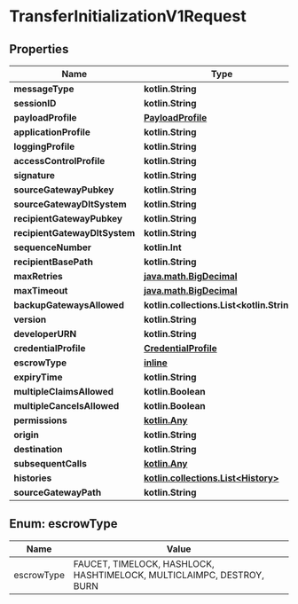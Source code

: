 
# TransferInitializationV1Request

## Properties
Name | Type | Description | Notes
------------ | ------------- | ------------- | -------------
**messageType** | **kotlin.String** |  | 
**sessionID** | **kotlin.String** |  | 
**payloadProfile** | [**PayloadProfile**](PayloadProfile.md) |  | 
**applicationProfile** | **kotlin.String** |  | 
**loggingProfile** | **kotlin.String** |  | 
**accessControlProfile** | **kotlin.String** |  | 
**signature** | **kotlin.String** |  | 
**sourceGatewayPubkey** | **kotlin.String** |  | 
**sourceGatewayDltSystem** | **kotlin.String** |  | 
**recipientGatewayPubkey** | **kotlin.String** |  | 
**recipientGatewayDltSystem** | **kotlin.String** |  | 
**sequenceNumber** | **kotlin.Int** |  | 
**recipientBasePath** | **kotlin.String** |  | 
**maxRetries** | [**java.math.BigDecimal**](java.math.BigDecimal.md) |  | 
**maxTimeout** | [**java.math.BigDecimal**](java.math.BigDecimal.md) |  | 
**backupGatewaysAllowed** | **kotlin.collections.List&lt;kotlin.String&gt;** |  | 
**version** | **kotlin.String** |  |  [optional]
**developerURN** | **kotlin.String** |  |  [optional]
**credentialProfile** | [**CredentialProfile**](CredentialProfile.md) |  |  [optional]
**escrowType** | [**inline**](#EscrowTypeEnum) |  |  [optional]
**expiryTime** | **kotlin.String** |  |  [optional]
**multipleClaimsAllowed** | **kotlin.Boolean** |  |  [optional]
**multipleCancelsAllowed** | **kotlin.Boolean** |  |  [optional]
**permissions** | [**kotlin.Any**](.md) |  |  [optional]
**origin** | **kotlin.String** |  |  [optional]
**destination** | **kotlin.String** |  |  [optional]
**subsequentCalls** | [**kotlin.Any**](.md) |  |  [optional]
**histories** | [**kotlin.collections.List&lt;History&gt;**](History.md) |  |  [optional]
**sourceGatewayPath** | **kotlin.String** |  |  [optional]


<a name="EscrowTypeEnum"></a>
## Enum: escrowType
Name | Value
---- | -----
escrowType | FAUCET, TIMELOCK, HASHLOCK, HASHTIMELOCK, MULTICLAIMPC, DESTROY, BURN



